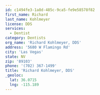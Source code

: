 ```yaml
---
id: c1494fe3-1a8d-485c-9ca5-fe9e58578f82
first_name: Richard
last_name: Kohlmeyer
license: DDS
services:
  - Dentist
category: Dentists
org_name: 'Richard Kohlmeyer, DDS'
address: '5680 W Flamingo Rd'
city: 'Las Vegas'
state: NV
zip: '89103'
phone: '(702) 367-1499'
title: 'Richard Kohlmeyer, DDS'
_geoloc:
  lat: 36.0715
  lng: -115.189
---
```

